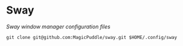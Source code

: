 # Sway

*Sway window manager configuration files*
    
    git clone git@github.com:MagicPuddle/sway.git $HOME/.config/sway
